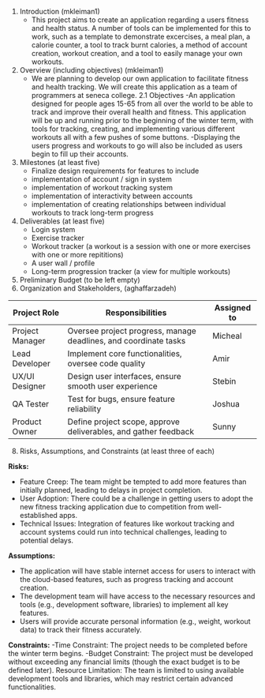 1. Introduction (mkleiman1)
   - This project aims to create an application regarding a users fitness and health status. A number of tools can be implemented for this to work, such as a template to demonstrate excercises, a meal plan, a calorie counter, a tool to track burnt calories, a method of account creation, workout creation, and a tool to easily manage your own workouts.
2. Overview (including objectives) (mkleiman1)
   - We are planning to develop our own application to facilitate fitness and health tracking. We will create this application as a team of programmers at seneca college. 
     2.1 Objectives
     -An application designed for people ages 15-65 from all over the world to be able to track and improve their overall health and fitness. This application will be up and running prior to the beginning of the winter term, with tools for tracking, creating, and implementing various different workouts all with a few pushes of some buttons.
     -Displaying the users progress and workouts to go will also be included as users begin to fill up their accounts.
3. Milestones (at least five)
   - Finalize design requirements for features to include
   - implementation of account / sign in system
   - implementation of workout tracking system
   - implementation of interactivity between accounts
   - implementation of creating relationships between individual workouts to track long-term progress
4. Deliverables (at least five)
   - Login system
   - Exercise tracker
   - Workout tracker (a workout is a session with one or more exercises with one or more repititions)
   - A user wall / profile
   - Long-term progression tracker (a view for multiple workouts)
6. Preliminary Budget (to be left empty)
7. Organization and Stakeholders, (aghaffarzadeh)

| **Project Role**     | **Responsibilities**                                              | **Assigned to** |
|----------------------|-------------------------------------------------------------------|-----------------|
| Project Manager      | Oversee project progress, manage deadlines, and coordinate tasks  | Micheal         |
| Lead Developer       | Implement core functionalities, oversee code quality              | Amir            |
| UX/UI Designer       | Design user interfaces, ensure smooth user experience             | Stebin          |
| QA Tester            | Test for bugs, ensure feature reliability                         | Joshua          |
| Product Owner        | Define project scope, approve deliverables, and gather feedback   | Sunny           |

8. Risks, Assumptions, and Constraints (at least three of each)

**Risks:**
- Feature Creep: The team might be tempted to add more features than initially planned, leading to delays in project completion.
- User Adoption: There could be a challenge in getting users to adopt the new fitness tracking application due to competition from well-established apps.
- Technical Issues: Integration of features like workout tracking and account systems could run into technical challenges, leading to potential delays.

**Assumptions:**
- The application will have stable internet access for users to interact with the cloud-based features, such as progress tracking and account creation.
- The development team will have access to the necessary resources and tools (e.g., development software, libraries) to implement all key features.
- Users will provide accurate personal information (e.g., weight, workout data) to track their fitness accurately.

**Constraints:**
-Time Constraint: The project needs to be completed before the winter term begins.
-Budget Constraint: The project must be developed without exceeding any financial limits (though the exact budget is to be defined later).
Resource Limitation: The team is limited to using available development tools and libraries, which may restrict certain advanced functionalities.
